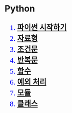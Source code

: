<html>
<head>
  <meta charset="utf-8">
</head>
<body>
  <h1>Python</h1>
<font size="+2" color="blue" face="맑은 고딕">
<ol>
  <li><b><a href="https://dalminni.github.io/Python-summary/chap1.html"
     target="_blank">파이썬 시작하기</a></b></li>
  <li><b><a href="https://dalminni.github.io/Python-summary/chap2.html"
     target="_blank">자료형</a></b></li>
  <li><b><a href="https://dalminni.github.io/Python-summary/chap3.html"
     target="_blank">조건문</a></b></li>
  <li><b><a href="https://dalminni.github.io/Python-summary/chap4.html"
     target="_blank">반복문</a></b></li>
  <li><b><a href="https://dalminni.github.io/Python-summary/chap5.html"
     target="_blank">함수</a></b></li>
  <li><b><a href="https://dalminni.github.io/Python-summary/chap6.html"
     target="_blank">예외 처리</a></b></li>
  <li><b><a href="https://dalminni.github.io/Python-summary/chap7.html"
     target="_blank">모듈</a></b></li>
  <li><b><a href="https://dalminni.github.io/Python-summary/chap8.html"
     target="_blank">클래스</a></b></li>
</ol>
</font>
  
</body>
</html>
